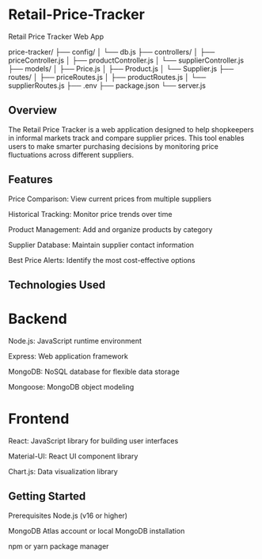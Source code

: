 # Retail-Price-Tracker

Retail Price Tracker Web App

price-tracker/
├── config/
│ └── db.js
├── controllers/
│ ├── priceController.js
│ ├── productController.js
│ └── supplierController.js
├── models/
│ ├── Price.js
│ ├── Product.js
│ └── Supplier.js
├── routes/
│ ├── priceRoutes.js
│ ├── productRoutes.js
│ └── supplierRoutes.js
├── .env
├── package.json
└── server.js

## Overview

The Retail Price Tracker is a web application designed to help shopkeepers in informal markets track and compare supplier prices. This tool enables users to make smarter purchasing decisions by monitoring price fluctuations across different suppliers.

## Features

Price Comparison: View current prices from multiple suppliers

Historical Tracking: Monitor price trends over time

Product Management: Add and organize products by category

Supplier Database: Maintain supplier contact information

Best Price Alerts: Identify the most cost-effective options

## Technologies Used

# Backend

Node.js: JavaScript runtime environment

Express: Web application framework

MongoDB: NoSQL database for flexible data storage

Mongoose: MongoDB object modeling

# Frontend

React: JavaScript library for building user interfaces

Material-UI: React UI component library

Chart.js: Data visualization library

## Getting Started

Prerequisites
Node.js (v16 or higher)

MongoDB Atlas account or local MongoDB installation

npm or yarn package manager
